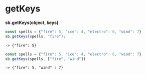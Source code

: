 # getKeys

**sb.getKeys\(object, keys\)**

```javascript
const spells = {"fire": 5, "ice": 4, "electro": 6, "wind": 7}
sb.getKeys(spells, "fire");
```

```text
-> {"fire": 5}
```

```javascript
const spells = {"fire": 5, "ice": 4, "electro": 6, "wind": 7}
sb.getKeys(spells, ["fire", "wind"])
```

```text
-> {"fire": 5, "wind" : 7}
```


